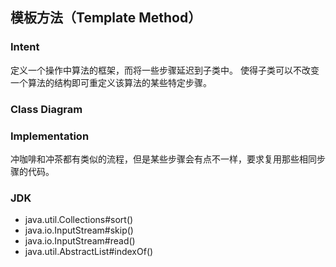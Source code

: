 ## 模板方法（Template Method）

### Intent

定义一个操作中算法的框架，而将一些步骤延迟到子类中。
使得子类可以不改变一个算法的结构即可重定义该算法的某些特定步骤。

### Class Diagram


### Implementation

冲咖啡和冲茶都有类似的流程，但是某些步骤会有点不一样，要求复用那些相同步骤的代码。

### JDK

- java.util.Collections#sort()
- java.io.InputStream#skip()
- java.io.InputStream#read()
- java.util.AbstractList#indexOf()